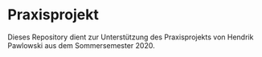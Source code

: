 # Praxisprojekt

Dieses Repository dient zur Unterstützung  des Praxisprojekts von Hendrik Pawlowski aus dem Sommersemester 2020.
